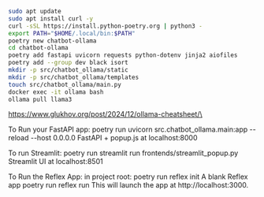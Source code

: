 ```bash
sudo apt update
sudo apt install curl -y
curl -sSL https://install.python-poetry.org | python3 -
export PATH="$HOME/.local/bin:$PATH"
poetry new chatbot-ollama
cd chatbot-ollama
poetry add fastapi uvicorn requests python-dotenv jinja2 aiofiles
poetry add --group dev black isort
mkdir -p src/chatbot_ollama/static
mkdir -p src/chatbot_ollama/templates
touch src/chatbot_ollama/main.py
docker exec -it ollama bash
ollama pull llama3
```
https://www.glukhov.org/post/2024/12/ollama-cheatsheet/\

To Run your FastAPI app:
poetry run uvicorn src.chatbot_ollama.main:app --reload --host 0.0.0.0
FastAPI + popup.js at localhost:8000

To run Streamlit:
poetry run streamlit run frontends/streamlit_popup.py
Streamlit UI at localhost:8501

To Run the Reflex App:
in project root: poetry run reflex init
        A blank Reflex app
poetry run reflex run
This will launch the app at http://localhost:3000.